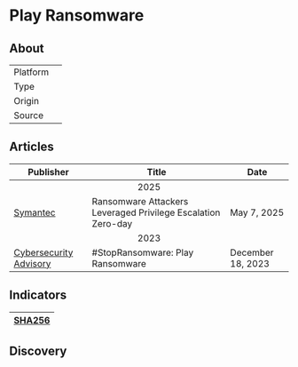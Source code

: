 <h1>Play Ransomware</h1>

<h2>About</h2>
<table>
  <tr>
    <td>Platform</td>
    <td></td>
  </tr>
  <tr>
    <td>Type</td>
    <td></td>
  </tr>
  <tr>
    <td>Origin</td>
    <td></td>
  </tr>
  <tr>
    <td>Source</td>
    <td>
      <a href=""></a>
    </td>
  </tr>
</table>

<h2>Articles</h2>
<table>
  <thead>
    <tr>
      <th>Publisher</th>
      <th>Title</th>
      <th>Date</th>
    </tr>
  </thead>
  <tbody>
    <tr>
      <td colspan="100" align="center">2025</td>
    </tr>
    <tr>
      <td>
        <a href="https://www.security.com/threat-intelligence/play-ransomware-zero-day">Symantec</a>
      </td>
      <td>Ransomware Attackers Leveraged Privilege Escalation Zero-day</td>
      <td>May 7, 2025</td>
    </tr>
    <tr>
      <td colspan="100" align="center">2023</td>
    </tr>
    <tr>
      <td>
        <a href="https://www.cisa.gov/sites/default/files/2023-12/aa23-352a-stopransomware-play-ransomware.pdf">Cybersecurity Advisory</a>
      </td>
      <td>#StopRansomware: Play Ransomware</td>
      <td>December 18, 2023</td>
    </tr>
  </tbody>
</table>


<h2>Indicators</h2>
<table>
  <thead>
    <tr>
      <th>
        <a href="https://github.com/PudgyDragon/Threat-Intel/blob/main/All/Play%20Ransomware/samples.sha256">SHA256</a>
      </th>
    </tr>
  </thead>
</table>


<h2>Discovery</h2>
